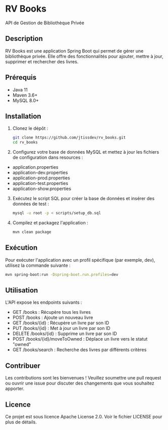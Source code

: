 # RV Books

API de Gestion de Bibliothèque Privée

## Description

RV Books est une application Spring Boot qui permet de gérer une bibliothèque privée. Elle offre des fonctionnalités pour ajouter, mettre à jour, supprimer et rechercher des livres.

## Prérequis

- Java 11
- Maven 3.6+
- MySQL 8.0+

## Installation

1. Clonez le dépôt :

   ```sh
   git clone https://github.com/jtissdev/rv_books.git
   cd rv_books
   ```

2. Configurez votre base de données MySQL et mettez à jour les fichiers de configuration dans resources :

- application.properties
- application-dev.properties
- application-prod.properties
- application-test.properties
- application-show.properties

3. Exécutez le script SQL pour créer la base de données et insérer des données de test :

   ```sh
   mysql -u root -p < scripts/setup_db.sql
   ```

4. Compilez et packagez l'application :

   ```sh
   mvn clean package
   ```

## Exécution
Pour exécuter l'application avec un profil spécifique (par exemple, dev), utilisez la commande suivante :

```sh
mvn spring-boot:run -Dspring-boot.run.profiles=dev
```

## Utilisation
L'API expose les endpoints suivants :

- GET /books : Récupère tous les livres
- POST /books : Ajoute un nouveau livre
- GET /books/{id} : Récupère un livre par son ID
- PUT /books/{id} : Met à jour un livre par son ID
- DELETE /books/{id} : Supprime un livre par son ID
- POST /books/{id}/moveToOwned : Déplace un livre vers le statut "owned"
- GET /books/search : Recherche des livres par différents critères

## Contribuer
Les contributions sont les bienvenues ! Veuillez soumettre une pull request ou ouvrir une issue pour discuter des changements que vous souhaitez apporter.

## Licence
Ce projet est sous licence Apache License 2.0. Voir le fichier LICENSE pour plus de détails.